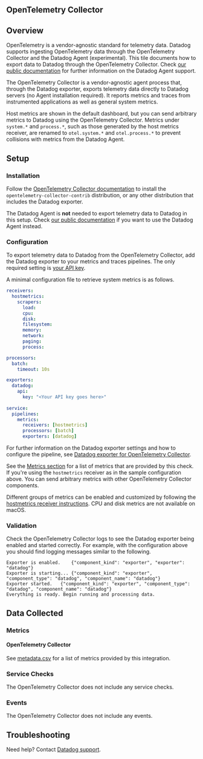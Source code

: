 ## OpenTelemetry Collector

## Overview

OpenTelemetry is a vendor-agnostic standard for telemetry data. Datadog supports ingesting OpenTelemetry data through the OpenTelemetry Collector and the Datadog Agent (experimental). This tile documents how to export data to Datadog through the OpenTelemetry Collector. Check [our public documentation][7] for further information on the Datadog Agent support.

The OpenTelemetry Collector is a vendor-agnostic agent process that, through the Datadog exporter, exports telemetry data directly to Datadog servers (no Agent installation required). It reports metrics and traces from instrumented applications as well as general system metrics.

Host metrics are shown in the default dashboard, but you can send arbitrary metrics to Datadog using the OpenTelemetry Collector. Metrics under `system.*` and `process.*`, such as those generated by the host metrics receiver, are renamed to `otel.system.*` and `otel.process.*` to prevent collisions with metrics from the Datadog Agent.

## Setup

### Installation

Follow the [OpenTelemetry Collector documentation][1] to install the `opentelemetry-collector-contrib` distribution, or any other distribution that includes the Datadog exporter.

The Datadog Agent is **not** needed to export telemetry data to Datadog in this setup. Check [our public documentation][7] if you want to use the Datadog Agent instead.
### Configuration

To export telemetry data to Datadog from the OpenTelemetry Collector, add the Datadog exporter to your metrics and traces pipelines.
The only required setting is [your API key][2].

A minimal configuration file to retrieve system metrics is as follows.

``` yaml
receivers:
  hostmetrics:
    scrapers:
      load:
      cpu:
      disk:
      filesystem:
      memory:
      network:
      paging:
      process:

processors:
  batch:
    timeout: 10s

exporters:
  datadog:
    api:
      key: "<Your API key goes here>"
      
service:
  pipelines:
    metrics:
      receivers: [hostmetrics]
      processors: [batch]
      exporters: [datadog]
```

For further information on the Datadog exporter settings and how to configure the pipeline, see [Datadog exporter for OpenTelemetry Collector][3].

See the [Metrics section](#metrics) for a list of metrics that are provided by this check. If you're using the `hostmetrics` receiver as in the sample configuration above. You can send arbitrary metrics with other OpenTelemetry Collector components.

Different groups of metrics can be enabled and customized by following the [hostmetrics receiver instructions][4].
CPU and disk metrics are not available on macOS.

### Validation

Check the OpenTelemetry Collector logs to see the Datadog exporter being enabled and started correctly.
For example, with the configuration above you should find logging messages similar to the following.

``` 
Exporter is enabled.	{"component_kind": "exporter", "exporter": "datadog"}
Exporter is starting...	{"component_kind": "exporter", "component_type": "datadog", "component_name": "datadog"}
Exporter started.	{"component_kind": "exporter", "component_type": "datadog", "component_name": "datadog"}
Everything is ready. Begin running and processing data.
```

## Data Collected

### Metrics

#### OpenTelemetry Collector

See [metadata.csv][5] for a list of metrics provided by this integration.

### Service Checks

The OpenTelemetry Collector does not include any service checks.

### Events

The OpenTelemetry Collector does not include any events.

## Troubleshooting

Need help? Contact [Datadog support][6].


[1]: https://opentelemetry.io/docs/collector/getting-started/
[2]: https://app.datadoghq.com/organization-settings/api-keys
[3]: https://docs.datadoghq.com/tracing/setup_overview/open_standards/#opentelemetry-collector-datadog-exporter
[4]: https://github.com/open-telemetry/opentelemetry-collector/tree/master/receiver/hostmetricsreceiver
[5]: https://github.com/DataDog/integrations-core/blob/master/opentelemetry/metadata.csv
[6]: https://docs.datadoghq.com/help/
[7]: https://docs.datadoghq.com/tracing/setup_overview/open_standards/#otlp-ingest-in-datadog-agent
